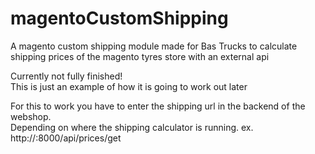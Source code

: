 # magentoCustomShipping

A magento custom shipping module made for Bas Trucks to calculate shipping prices of the magento tyres store with an external api

Currently not fully finished! <br>
This is just an example of how it is going to work out later

For this to work you have to enter the shipping url in the backend of the webshop. <br>
Depending on where the shipping calculator is running. ex. http://<IP-ADDRESS>:8000/api/prices/get